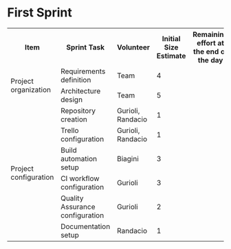 # First Sprint

<table>
<th>Item</th><th>Sprint Task</th><th>Volunteer</th><th>Initial Size Estimate</th><th>Remaining effort at the end of the day</th>
<tr><td rowspan="2">Project organization</td><td>Requirements definition</td><td>Team</td><td>4</td></tr>
<tr><td>Architecture design</td><td>Team</td><td>5</td></tr>
<tr><td rowspan="7">Project configuration</td><td>Repository creation</td><td>Gurioli, Randacio</td><td>1</td></tr>
<tr><td>Trello configuration</td><td>Gurioli, Randacio</td><td>1</td></tr>
<tr><td>Build automation setup</td><td>Biagini</td><td>3</td></tr>
<tr><td>CI workflow configuration</td><td>Gurioli</td><td>3</td></tr>
<tr><td>Quality Assurance configuration</td><td>Gurioli</td><td>2</td></tr>
<tr><td>Documentation setup</td><td>Randacio</td><td>1</td></tr>
</table>
